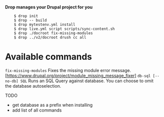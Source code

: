 **Drop manages your Drupal project for you**

```
	$ drop init
	$ drop -- build
	$ drop mytestenv.yml install
	$ drop live.yml script scripts/sync-content.sh
	$ drop ./docroot fix-missing-modules
	$ drop ../v2/docroot drush cc all
```

# Available commands
`fix-missing-modules` Fixes the missing module error message. [https://www.drupal.org/project/module_missing_message_fixer]
`db-sql [--no-db] SQL` Runs an SQL Query against database. You can choose to omit the database autoselection.

TODO
- get database as a prefix when installing
- add list of all commands
